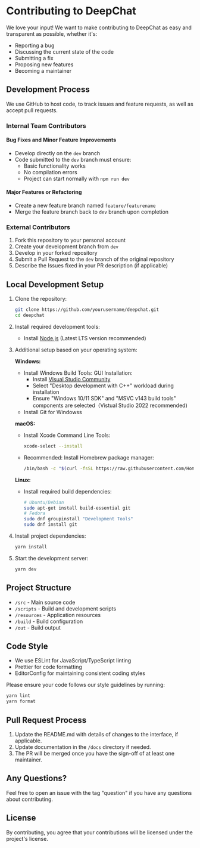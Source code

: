# Contributing to DeepChat

We love your input! We want to make contributing to DeepChat as easy and transparent as possible, whether it's:

- Reporting a bug
- Discussing the current state of the code
- Submitting a fix
- Proposing new features
- Becoming a maintainer

## Development Process

We use GitHub to host code, to track issues and feature requests, as well as accept pull requests.

### Internal Team Contributors

#### Bug Fixes and Minor Feature Improvements

- Develop directly on the `dev` branch
- Code submitted to the `dev` branch must ensure:
  - Basic functionality works
  - No compilation errors
  - Project can start normally with `npm run dev`

#### Major Features or Refactoring

- Create a new feature branch named `feature/featurename`
- Merge the feature branch back to `dev` branch upon completion

### External Contributors

1. Fork this repository to your personal account
2. Create your development branch from `dev`
3. Develop in your forked repository
4. Submit a Pull Request to the `dev` branch of the original repository
5. Describe the Issues fixed in your PR description (if applicable)

## Local Development Setup

1. Clone the repository:

   ```bash
   git clone https://github.com/yourusername/deepchat.git
   cd deepchat
   ```

2. Install required development tools:

   - Install [Node.js](https://nodejs.org/) (Latest LTS version recommended)

3. Additional setup based on your operating system:

   **Windows:**

   - Install Windows Build Tools:
     GUI Installation:
     - Install [Visual Studio Community](https://visualstudio.microsoft.com/vs/community/)
     - Select "Desktop development with C++" workload during installation
     - Ensure "Windows 10/11 SDK" and "MSVC v143 build tools" components are selected（Vistual Studio 2022 recommended)
   - Install Git for Windowss

   **macOS:**

   - Install Xcode Command Line Tools:
     ```bash
     xcode-select --install
     ```
   - Recommended: Install Homebrew package manager:
     ```bash
     /bin/bash -c "$(curl -fsSL https://raw.githubusercontent.com/Homebrew/install/HEAD/install.sh)"
     ```

   **Linux:**

   - Install required build dependencies:
     ```bash
     # Ubuntu/Debian
     sudo apt-get install build-essential git
     # Fedora
     sudo dnf groupinstall "Development Tools"
     sudo dnf install git
     ```

4. Install project dependencies:

   ```bash
   yarn install
   ```

5. Start the development server:
   ```bash
   yarn dev
   ```

## Project Structure

- `/src` - Main source code
- `/scripts` - Build and development scripts
- `/resources` - Application resources
- `/build` - Build configuration
- `/out` - Build output

## Code Style

- We use ESLint for JavaScript/TypeScript linting
- Prettier for code formatting
- EditorConfig for maintaining consistent coding styles

Please ensure your code follows our style guidelines by running:

```bash
yarn lint
yarn format
```

## Pull Request Process

1. Update the README.md with details of changes to the interface, if applicable.
2. Update documentation in the `/docs` directory if needed.
3. The PR will be merged once you have the sign-off of at least one maintainer.

## Any Questions?

Feel free to open an issue with the tag "question" if you have any questions about contributing.

## License

By contributing, you agree that your contributions will be licensed under the project's license.
